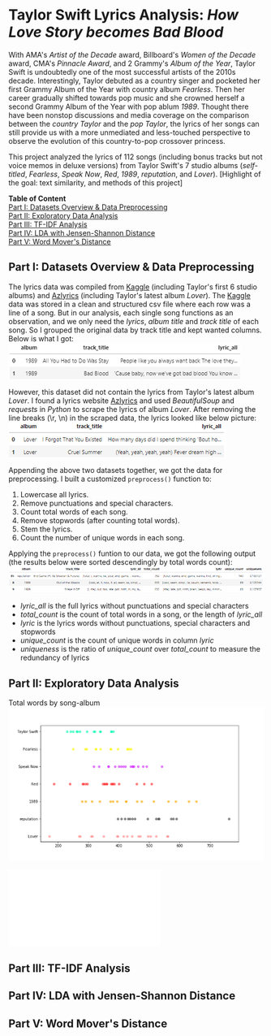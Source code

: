 # Taylor Swift Lyrics Analysis: *How Love Story becomes Bad Blood*

With AMA's *Artist of the Decade* award, Billboard's *Women of the Decade* award, CMA's *Pinnacle Award*, and 2 Grammy's *Album of the Year*, Taylor Swift is undoubtedly one of the most successful artists of the 2010s decade. Interestingly, Taylor debuted as a country singer and pocketed her first Grammy Album of the Year with country album *Fearless*. Then her career gradually shifted towards pop music and she crowned herself a second Grammy Album of the Year with pop ablum *1989*. Thought there have been nonstop discussions and media coverage on the comparison between the *country Taylor* and the *pop Taylor*, the lyrics of her songs can still provide us with a more unmediated and less-touched perspective to observe the evolution of this country-to-pop crossover princess.

This project analyzed the lyrics of 112 songs (including bonus tracks but not voice memos in deluxe versions) from Taylor Swift's 7 studio albums (*self-titled*, *Fearless*, *Speak Now*, *Red*, *1989*, *reputation*, and *Lover*). [Highlight of the goal: text similarity, and methods of this project]

**Table of Content**\
[Part I: Datasets Overview & Data Preprocessing](#Part-I-Datasets-Overview--Data-Preprocessing)\
[Part II: Exploratory Data Analysis](#Part-II-Exploratory-Data-Analysis)\
[Part III: TF-IDF Analysis](#Part-III-TF-IDF-Analysis)\
[Part IV: LDA with Jensen-Shannon Distance](#Part-IV-LDA-with-Jensen-Shannon-Distance)\
[Part V: Word Mover's Distance](#Part-V-Word-Movers-Distance)

## Part I: Datasets Overview & Data Preprocessing
The lyrics data was compiled from [Kaggle](https://www.kaggle.com/PromptCloudHQ/taylor-swift-song-lyrics-from-all-the-albums) (including Taylor's first 6 studio albums) and [Azlyrics](https://www.azlyrics.com/) (including Taylor's latest album *Lover*). The [Kaggle](https://www.kaggle.com/PromptCloudHQ/taylor-swift-song-lyrics-from-all-the-albums) data was stored in a clean and structured csv file where each row was a line of a song. But in our analysis, each single song functions as an observation, and we only need the *lyrics*, *album title* and *track title* of each song. So I grouped the original data by track title and kept wanted columns. Below is what I got:\
![Grouped_kaggle_file_head](/images/grouped_kaggle_file_head.png)

However, this dataset did not contain the lyrics from Taylor's latest album *Lover*. I found a lyrics website [Azlyrics](https://www.azlyrics.com/) and used *BeautifulSoup* and *requests* in *Python* to scrape the lyrics of album *Lover*. After removing the line breaks (\r, \n) in the scraped data, the lyrics looked like below picture:\
![Cleaned_azlyrics_file_head](/images/cleaned_azlyrics_file_head.png)

Appending the above two datasets together, we got the data for preprocessing. I built a customized `preprocess()` function to:
1. Lowercase all lyrics.
2. Remove punctuations and special characters.
3. Count total words of each song.
4. Remove stopwords (after counting total words).
5. Stem the lyrics.
6. Count the number of unique words in each song.

Applying the `preprocess()` funtion to our data, we got the following output (the results below were sorted descendingly by total words count):\
![Preprocessed_final_file_head_sorted](/images/preprocessed_final_file_head_sorted.png)
- *lyric_all* is the full lyrics without punctuations and special characters
- *total_count* is the count of total words in a song, or the length of *lyric_all*
- *lyric* is the lyrics words without punctuations, special characters and stopwords
- *unique_count* is the count of unique words in column *lyric*
- *uniqueness* is the ratio of *unique_count* over *total_count* to measure the redundancy of lyrics

## Part II: Exploratory Data Analysis
Total words by song-album
![Total Words by Song Album](/images/total_words_by_song_album.png)

<script src="https://cdn.plot.ly/plotly-latest.min.js"></script>
<div id="cd52e831-399a-403d-9bb2-0c56214b1d38" style="height: 100%; width: 100%;" class="plotly-graph-div"></div>
	<script type="text/javascript">window.PLOTLYENV=window.PLOTLYENV || {};window.PLOTLYENV.BASE_URL="https://plot.ly";Plotly.newPlot("cd52e831-399a-403d-9bb2-0c56214b1d38", [{"type": "pie", "values": [4500, 2500, 1053, 500], "labels": ["Oxygen", "Hydrogen", "Carbon_Dioxide", "Nitrogen"]}], {}, {"linkText": "Export to plot.ly", "showLink": true})</script>

![Uniqueness by Song Album](/images/uniqueness_by_song.html)

## Part III: TF-IDF Analysis
## Part IV: LDA with Jensen-Shannon Distance
## Part V: Word Mover's Distance